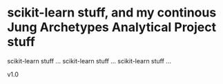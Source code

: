 # scikit-learn stuff, and my continous Jung Archetypes Analytical Project stuff

scikit-learn stuff ...
scikit-learn stuff ...
scikit-learn stuff ...


v1.0
